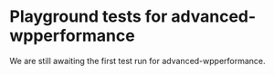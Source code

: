 # Playground tests for advanced-wpperformance
We are still awaiting the first test run for advanced-wpperformance.
